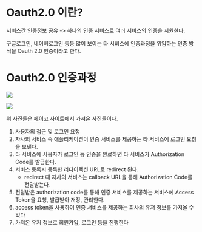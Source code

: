 # Oauth2.0 이란?
서비스간 인증정보 공유 -> 하나의 인증 서비스로 여러 서비스의 인증을 지원한다.

구글로그인, 네이버로그인 등등 많이 보이는 타 서비스에 인증과정을 위임하는 인증 방식을 Oauth 2.0 인증이라고 한다.



# Oauth2.0 인증과정

![](https://developers.payco.com/static/img/@img_guide.jpg)


![](https://developers.payco.com/static/img/@img_guide2.jpg)


위 사진들은 [페이코 사이트](https://developers.payco.com/guide/development/start)에서 가져온 사진들이다.

1. 사용자의 접근 및 로그인 요청
2. 자사의 서비스 즉 애플리케이션이 인증 서비스를 제공하는 타 서비스에 로그인 요청을 보낸다. 
3. 타 서비스에 사용자가 로그인 등 인증을 완료하면 타 서비스가 Authorization Code를 발급한다.
4. 서비스 등록시 등록한 리다이렉션 URL로 redirect 된다.
    * redirect 때 자사의 서비스는 callback URL을 통해 Authorization Code를 전달받는다.
5. 전달받은 authorization code를 통해 인증 서비스를 제공하는 서비스에 Access Token을 요청, 발급받아 저장, 관리한다.
6. access token을 사용하여 인증 서비스를 제공하는 회사의 유저 정보를 가져올 수 있다
7. 가져온 유저 정보로 회원가입, 로그인 등을 진행한다


